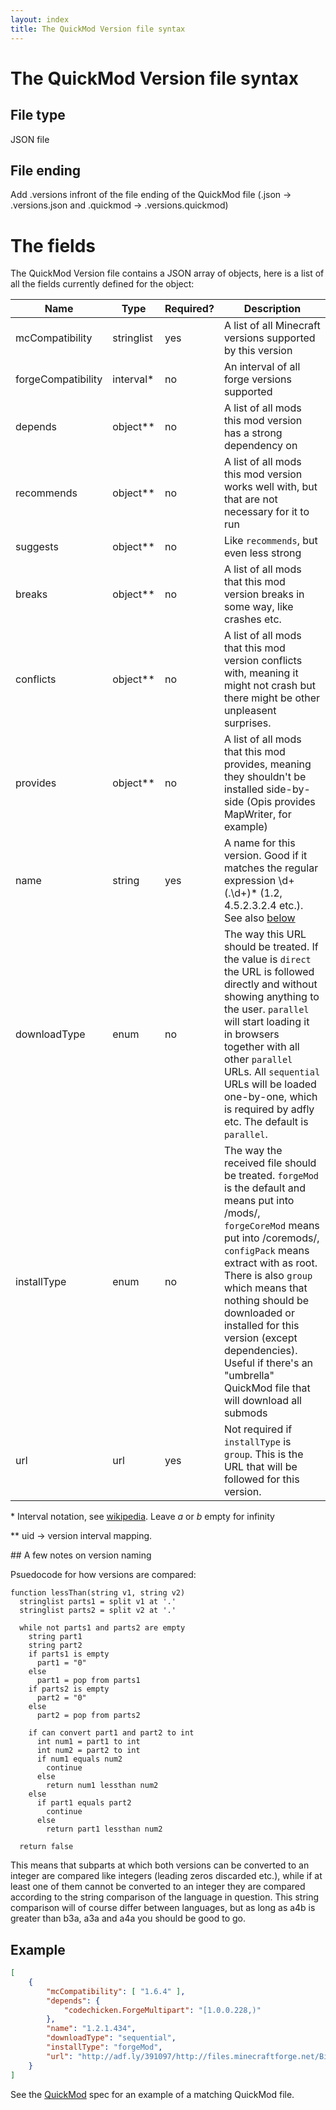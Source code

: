 ```yaml
---
layout: index
title: The QuickMod Version file syntax
---
```


# The QuickMod Version file syntax

## File type

JSON file

## File ending

Add .versions infront of the file ending of the QuickMod file (<name>.json -> <name>.versions.json and <name>.quickmod -> <name>.versions.quickmod)

# The fields

The QuickMod Version file contains a JSON array of objects, here is a list of all the fields currently defined for the object:

Name | Type | Required? | Description
---- | ---- | --------- | -----------
mcCompatibility | stringlist | yes | A list of all Minecraft versions supported by this version
forgeCompatibility | interval\* | no | An interval of all forge versions supported
depends | object\*\* | no | A list of all mods this mod version has a strong dependency on
recommends | object\*\* | no | A list of all mods this mod version works well with, but that are not necessary for it to run
suggests | object\*\* | no | Like `recommends`, but even less strong
breaks | object\*\* | no | A list of all mods that this mod version breaks in some way, like crashes etc.
conflicts | object\*\* | no | A list of all mods that this mod version conflicts with, meaning it might not crash but there might be other unpleasent surprises.
provides | object\*\* | no | A list of all mods that this mod provides, meaning they shouldn't be installed side-by-side (Opis provides MapWriter, for example)
name | string | yes | A name for this version. Good if it matches the regular expression \d+(\.\d+)* (1.2, 4.5.2.3.2.4 etc.). See also [below](#note_versions)
downloadType | enum | no | The way this URL should be treated. If the value is `direct` the URL is followed directly and without showing anything to the user. `parallel` will start loading it in browsers together with all other `parallel` URLs. All `sequential` URLs will be loaded one-by-one, which is required by adfly etc. The default is `parallel`.
installType | enum | no | The way the received file should be treated. `forgeMod` is the default and means put into <minecraft>/mods/, `forgeCoreMod` means put into <minecraft>/coremods/, `configPack` means extract with <minecraft> as root. There is also `group` which means that nothing should be downloaded or installed for this version (except dependencies). Useful if there's an "umbrella" QuickMod file that will download all submods
url | url | yes | Not required if `installType` is `group`. This is the URL that will be followed for this version.

\* Interval notation, see [wikipedia](http://en.wikipedia.org/wiki/Interval_%28mathematics%29#Notations_for_intervals). Leave _a_ or _b_ empty for infinity

\*\* uid -> version interval mapping.

<a id="note_versions">
## A few notes on version naming
</a>

Psuedocode for how versions are compared:
```
function lessThan(string v1, string v2)
  stringlist parts1 = split v1 at '.'
  stringlist parts2 = split v2 at '.'

  while not parts1 and parts2 are empty
    string part1
    string part2
    if parts1 is empty
      part1 = "0"
    else
      part1 = pop from parts1
    if parts2 is empty
      part2 = "0"
    else
      part2 = pop from parts2

    if can convert part1 and part2 to int
      int num1 = part1 to int
      int num2 = part2 to int
      if num1 equals num2
        continue
      else
        return num1 lessthan num2
    else
      if part1 equals part2
        continue
      else
        return part1 lessthan num2

  return false
```

This means that subparts at which both versions can be converted to an integer are compared like integers (leading zeros discarded etc.), while if at least one of them cannot be converted to an integer they are compared according to the string comparison of the language in question.
This string comparison will of course differ between languages, but as long as a4b is greater than b3a, a3a and a4a you should be good to go.

## Example

```json
[
    {
        "mcCompatibility": [ "1.6.4" ],
        "depends": {
            "codechicken.ForgeMultipart": "[1.0.0.228,)"
        },
        "name": "1.2.1.434",
        "downloadType": "sequential",
        "installType": "forgeMod",
        "url": "http://adf.ly/391097/http://files.minecraftforge.net/BiomesOPlenty/BiomesOPlenty-universal-1.6.4-1.2.1.434.jar"
    }
]
```

See the [QuickMod](qm_spec.html) spec for an example of a matching QuickMod file.
